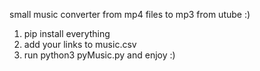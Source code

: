 small music converter from mp4 files to mp3 from utube :)

1. pip install everything
2. add your links to music.csv
3. run python3 pyMusic.py and enjoy :)